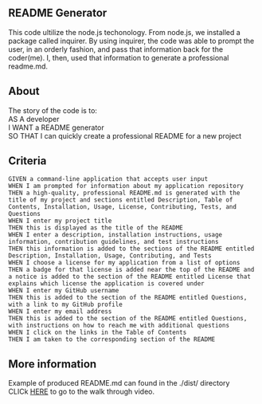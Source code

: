 ## README Generator

This code ultilize the node.js techonology. From node.js, we installed a package called inquirer. By using inquirer, the code was able to prompt the user, in an orderly fashion, and pass that information back for the coder(me). I, then, used that information to generate a professional readme.md. 

## About
The story of the code is to:
<br />
    AS A developer
    <br />
    I WANT a README generator
    <br />
    SO THAT I can quickly create a professional README for a new project

## Criteria
    GIVEN a command-line application that accepts user input
    WHEN I am prompted for information about my application repository
    THEN a high-quality, professional README.md is generated with the title of my project and sections entitled Description, Table of Contents, Installation, Usage, License, Contributing, Tests, and Questions
    WHEN I enter my project title
    THEN this is displayed as the title of the README
    WHEN I enter a description, installation instructions, usage information, contribution guidelines, and test instructions
    THEN this information is added to the sections of the README entitled Description, Installation, Usage, Contributing, and Tests
    WHEN I choose a license for my application from a list of options
    THEN a badge for that license is added near the top of the README and a notice is added to the section of the README entitled License that explains which license the application is covered under
    WHEN I enter my GitHub username
    THEN this is added to the section of the README entitled Questions, with a link to my GitHub profile
    WHEN I enter my email address
    THEN this is added to the section of the README entitled Questions, with instructions on how to reach me with additional questions
    WHEN I click on the links in the Table of Contents
    THEN I am taken to the corresponding section of the README

## More information
Example of produced README.md can found in the ./dist/ directory
<br />
CLICk [HERE](https://drive.google.com/file/d/1tOwm9p56yTrJGWmFOmxvu3bU_9HBxUlj/view?usp=sharing) to go to the walk through video.